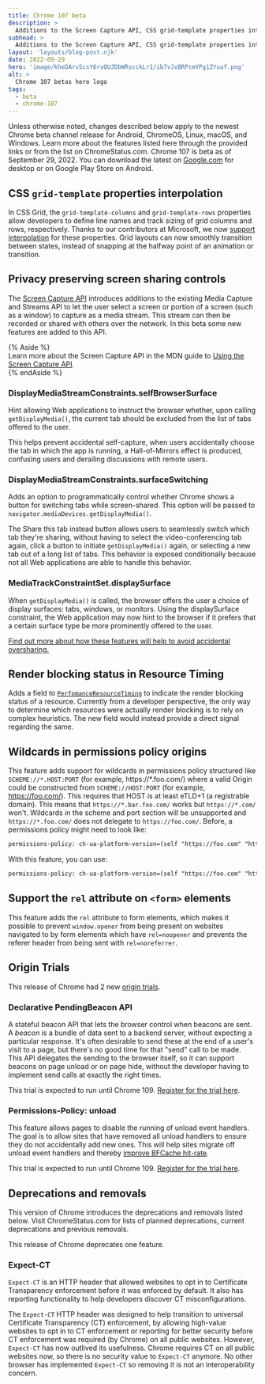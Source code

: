 ```yaml
---
title: Chrome 107 beta
description: >
  Additions to the Screen Capture API, CSS grid-template properties interpolation, and more.
subhead: >
  Additions to the Screen Capture API, CSS grid-template properties interpolation, and more.
layout: 'layouts/blog-post.njk'
date: 2022-09-29
hero: 'image/kheDArv5csY6rvQUJDbWRscckLr1/ib7vJvBRPcmYPg1ZYuaf.png'
alt: >
  Chrome 107 betas hero logo
tags:
  - beta
  - chrome-107
---
```


Unless otherwise noted, changes described below apply to the newest Chrome beta channel release for Android, ChromeOS, Linux, macOS, and Windows. Learn more about the features listed here through the provided links or from the list on ChromeStatus.com. Chrome 107 is beta as of September 29, 2022. You can download the latest on [Google.com](https://www.google.com/chrome/beta/) for desktop or on Google Play Store on Android.

## CSS `grid-template` properties interpolation

In CSS Grid, the `grid-template-columns` and `grid-template-rows` properties allow developers to define line names and track sizing of grid columns and rows, respectively. Thanks to our contributors at Microsoft, we now [support interpolation](https://www.chromestatus.com/feature/6037871692611584) for these properties. Grid layouts can now smoothly transition between states, instead of snapping at the halfway point of an animation or transition. 

## Privacy preserving screen sharing controls

The [Screen Capture API](https://w3c.github.io/mediacapture-screen-share/) introduces additions to the existing Media Capture and Streams API to let the user select a screen or portion of a screen (such as a window) to capture as a media stream. This stream can then be recorded or shared with others over the network. In this beta some new features are added to this API.

{% Aside %}  
Learn more about the Screen Capture API in the MDN guide to [Using the Screen Capture API](https://developer.mozilla.org/docs/Web/API/Screen_Capture_API/Using_Screen_Capture).   
{% endAside %}

### DisplayMediaStreamConstraints.selfBrowserSurface

Hint allowing Web applications to instruct the browser whether, upon calling `getDisplayMedia()`, the current tab should be excluded from the list of tabs offered to the user. 

This helps prevent accidental self-capture, when users accidentally choose the tab in which the app is running, a Hall-of-Mirrors effect is produced, confusing users and derailing discussions with remote users.

### DisplayMediaStreamConstraints.surfaceSwitching

Adds an option to programmatically control whether Chrome shows a button for switching tabs while screen-shared. This option will be passed to `navigator.mediaDevices.getDisplayMedia()`. 

The Share this tab instead button allows users to seamlessly switch which tab they're sharing, without having to select the video-conferencing tab again, click a button to initiate `getDisplayMedia()` again, or selecting a new tab out of a long list of tabs. This behavior is exposed conditionally because not all Web applications are able to handle this behavior. 

### MediaTrackConstraintSet.displaySurface

When `getDisplayMedia()` is called, the browser offers the user a choice of display surfaces: tabs, windows, or monitors. Using the displaySurface constraint, the Web application may now hint to the browser if it prefers that a certain surface type be more prominently offered to the user. 

[Find out more about how these features will help to avoid accidental oversharing.](/blog/avoiding-oversharing-when-screen-sharing/)

## Render blocking status in Resource Timing

Adds a field to [`PerfomanceResourceTiming`](https://developer.mozilla.org/docs/Web/API/PerformanceResourceTiming) to indicate the render blocking status of a resource. Currently from a developer perspective, the only way to determine which resources were actually render blocking is to rely on complex heuristics. The new field would instead provide a direct signal regarding the same.

## Wildcards in permissions policy origins

This feature adds support for wildcards in permissions policy structured like `SCHEME://*.HOST:PORT` (for example, https://*.foo.com/) where a valid Origin could be constructed from `SCHEME://HOST:PORT` (for example, https://foo.com/). This requires that HOST is at least eTLD+1 (a registrable domain). This means that `https://*.bar.foo.com/` works but `https://*.com/` won't. Wildcards in the scheme and port section will be unsupported and `https://*.foo.com/` does not delegate to `https://foo.com/`. Before, a permissions policy might need to look like: 

```txt
permissions-policy: ch-ua-platform-version=(self "https://foo.com" "https://cdn1.foo.com" "https://cdn2.foo.com")   
```

With this feature, you can use: 

```txt 
permissions-policy: ch-ua-platform-version=(self "https://foo.com" "https://*.foo.com")   
```

## Support the `rel` attribute on `<form>` elements

This feature adds the `rel` attribute to form elements, which makes it possible to prevent `window.opener` from being present on websites navigated to by form elements which have `rel=noopener` and prevents the referer header from being sent with `rel=noreferrer`.

## Origin Trials

This release of Chrome had 2 new [origin trials](/docs/web-platform/origin-trials/).

### Declarative PendingBeacon API

A stateful beacon API that lets the browser control when beacons are sent. A _beacon_ is a bundle of data sent to a backend server, without expecting a particular response. It's often desirable to send these at the end of a user's visit to a page, but there's no good time for that "send" call to be made. This API delegates the sending to the browser itself, so it can support beacons on page unload or on page hide, without the developer having to implement send calls at exactly the right times.

This trial is expected to run until Chrome 109. [Register for the trial here](/origintrials/#/register_trial/1581889369113886721).

### Permissions-Policy: unload

This feature allows pages to disable the running of unload event handlers. The goal is to allow sites that have removed all unload handlers to ensure they do not accidentally add new ones. This will help sites migrate off unload event handlers and thereby [improve BFCache hit-rate](https://web.dev/bfcache/#never-use-the-unload-event).

This trial is expected to run until Chrome 109. [Register for the trial here](/origintrials/#/view_trial/1012184016251518977).

## Deprecations and removals

This version of Chrome introduces the deprecations and removals listed below. Visit ChromeStatus.com for lists of planned deprecations, current deprecations and previous removals.

This release of Chrome deprecates one feature.

### Expect-CT

`Expect-CT` is an HTTP header that allowed websites to opt in to Certificate Transparency enforcement before it was enforced by default. It also has reporting functionality to help developers discover CT misconfigurations.

The `Expect-CT` HTTP header was designed to help transition to universal Certificate Transparency (CT) enforcement, by allowing high-value websites to opt in to CT enforcement or reporting for better security before CT enforcement was required (by Chrome) on all public websites. However, `Expect-CT` has now outlived its usefulness. Chrome requires CT on all public websites now, so there is no security value to `Expect-CT` anymore. No other browser has implemented `Expect-CT` so removing it is not an interoperability concern.
